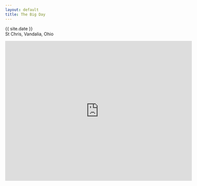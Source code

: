 ```yaml
---
layout: default
title: The Big Day
---
```


<p>
{{ site.date }}<br />
St Chris, Vandalia, Ohio
</p>

<iframe
  width="600"
  height="450"
  frameborder="0" style="border:0" class="gmap"
  src="https://www.google.com/maps/embed/v1/place?key={{ site.google_api_key }}&q=st+christopher+vandalia" allowfullscreen>
</iframe>
